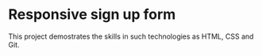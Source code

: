 # Responsive sign up form

This project demostrates the skills in such technologies as HTML, CSS and Git.
